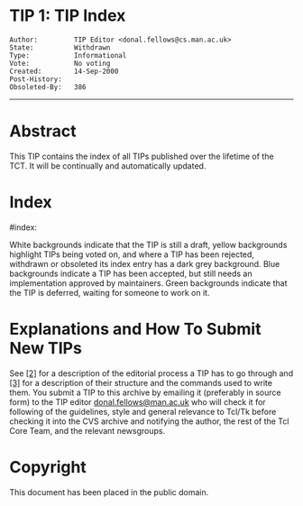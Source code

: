 # TIP 1: TIP Index
	Author:         TIP Editor <donal.fellows@cs.man.ac.uk>
	State:          Withdrawn
	Type:           Informational
	Vote:           No voting
	Created:        14-Sep-2000
	Post-History:
	Obsoleted-By:   386
-----

# Abstract

This TIP contains the index of all TIPs published over the lifetime of
the TCT. It will be continually and automatically updated.

# Index

\#index:

White backgrounds indicate that the TIP is still a draft, yellow
backgrounds highlight TIPs being voted on, and where a TIP has been
rejected, withdrawn or obsoleted its index entry has a dark grey
background.  Blue backgrounds indicate a TIP has been accepted,
but still needs an implementation approved by maintainers.  Green
backgrounds indicate that the TIP is deferred, waiting for someone
to work on it.

# Explanations and How To Submit New TIPs

See [[2]](2.md) for a description of the editorial process a TIP has to go
through and [[3]](3.md) for a description of their structure and the commands
used to write them. You submit a TIP to this archive by emailing it
\(preferably in source form\) to the TIP editor <donal.fellows@man.ac.uk>
who will check it for following of the guidelines, style and general
relevance to Tcl/Tk before checking it into the CVS archive and notifying
the author, the rest of the Tcl Core Team, and the relevant newsgroups.

# Copyright

This document has been placed in the public domain.


